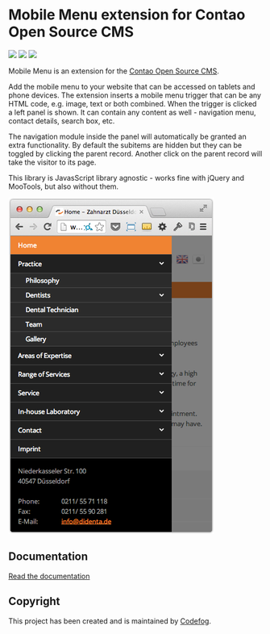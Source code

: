 # Mobile Menu extension for Contao Open Source CMS

![](https://img.shields.io/packagist/v/codefog/contao-mobile_menu.svg)
![](https://img.shields.io/packagist/l/codefog/contao-mobile_menu.svg)
![](https://img.shields.io/packagist/dt/codefog/contao-mobile_menu.svg)

Mobile Menu is an extension for the [Contao Open Source CMS](https://contao.org).

Add the mobile menu to your website that can be accessed on tablets and phone devices. The extension inserts a mobile menu trigger that can be any HTML code, e.g. image, text or both combined. When the trigger is clicked a left panel is shown. It can contain any content as well - navigation menu, contact details, search box, etc.

The navigation module inside the panel will automatically be granted an extra functionality. By default the subitems are hidden but they can be toggled by clicking the parent record. Another click on the parent record will take the visitor to its page.

This library is JavasScript library agnostic - works fine with jQuery and MooTools, but also without them.

![](docs/images/preview.png)

## Documentation

[Read the documentation](docs/README.md)

## Copyright

This project has been created and is maintained by [Codefog](https://codefog.pl).